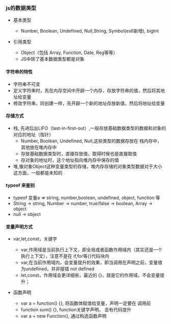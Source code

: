 ### js的数据类型
- 基本类型
  - Number, Boolean, Undefined, Null,String, Symbol(es6新增), bigInt

- 引用类型
    - Object（包括 Array, Function, Date, Reg等等）
    - JS中除了基本数据类型都是对象

#### 字符串的特性
- 字符串不可变
- 定义字符串时，先在内存空间中开辟一个内存，存放字符串的值，然后将其地址给变量
- 修改字符串，同创建一样，先开辟一个新的地址存放新值，然后将地址给变量

#### 存储方式
- 栈, 先进后出LIFO（last-in-first-out）,一般存放基础数据类型的数据和对象的对应的地址（指针）
    - Number, Boolean, Undefined, Null,这些类型的数据存放在 栈内存中，其他放在堆内存中
    - 存放基础数据类型时，直接存放值，取得时候也是直接取值
    - 存对象的地址时，这个地址指向堆内存中保存的值
- 堆,像对象Object这种变量类型的存储，堆内存存储的对象类型数据对于大小这方面，一般都是未知的


#### typeof 来鉴别
- typeof 变量a   => string, number,boolean, undefined, object, function 等
- String -> string, Number -> number, true/false -> boolean, Array -> object
- null -> object


#### 变量声明方式
- var,let,const，关键字
  - var,作用域是当前执行上下文，即全局或者函数作用域内（其实还是一个执行上下文），注意不是在 if,for等{}代码块内
  - var,在当前作用域内，会变量提升的效果，即当调用在声明之前，变量值为undefined，并非报错 not defined
  - let,const，作用域会更详细些，最近的 {}，就是它的作用域，不会变量提升；
  
- 函数声明
  - var a = function() {}, 将函数体赋值给变量，声明一定要在 调用前
  - function sum() {}, function关键字声明， 会有代码提升
  - var a = new Function(), 通过构造函数声明

